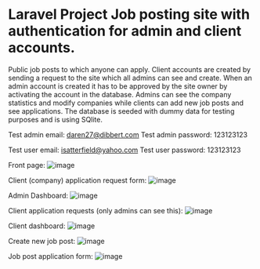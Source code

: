 <h1>Laravel Project Job posting site with authentication for admin and client accounts.</h1>

Public job posts to which anyone can apply. 
Client accounts are created by sending a request to the site which all admins can see and create.
When an admin account is created it has to be approved by the site owner by activating the account in the database.
Admins can see the company statistics and modify companies while clients can add new job posts and see applications.
The database is seeded with dummy data for testing purposes and is using SQlite.

Test admin email: daren27@dibbert.com
Test admin password: 123123123

Test user email: isatterfield@yahoo.com
Test user password: 123123123

Front page:
![image](https://user-images.githubusercontent.com/25842618/222903781-ee662b8d-117e-452b-9d1c-894d391a359c.png)

Client (company) application request form:
![image](https://user-images.githubusercontent.com/25842618/222903757-327286ff-9991-474e-bc84-7136ea139060.png)

Admin Dashboard:
![image](https://user-images.githubusercontent.com/25842618/222903812-526d87cf-1560-416f-9511-1a44df41f9b8.png)

Client application requests (only admins can see this):
![image](https://user-images.githubusercontent.com/25842618/222903829-7509947a-f571-43ed-8d54-c0e1c21c5213.png)

Client dashboard:
![image](https://user-images.githubusercontent.com/25842618/222904085-8f635cca-b416-4d14-9765-980c6161de12.png)

Create new job post:
![image](https://user-images.githubusercontent.com/25842618/222904111-2137f163-0185-49ec-a526-b6478839957d.png)

Job post application form:
![image](https://user-images.githubusercontent.com/25842618/222904020-691328c7-d16b-4b58-9bc0-65ef679b5f25.png)

